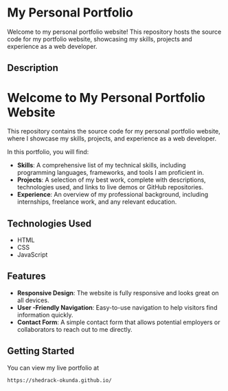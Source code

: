 # My Personal Portfolio

Welcome to my personal portfolio website!
This repository hosts the source code for my portfolio website, showcasing my skills, projects and experience as a web developer.

## Description

# Welcome to My Personal Portfolio Website

This repository contains the source code for my personal portfolio website, where I showcase my skills, projects, and experience as a web developer.

In this portfolio, you will find:

- **Skills**: A comprehensive list of my technical skills, including programming languages, frameworks, and tools I am proficient in.
- **Projects**: A selection of my best work, complete with descriptions, technologies used, and links to live demos or GitHub repositories.
- **Experience**: An overview of my professional background, including internships, freelance work, and any relevant education.

## Technologies Used

- HTML
- CSS
- JavaScript

## Features

- **Responsive Design**: The website is fully responsive and looks great on all devices.
- **User -Friendly Navigation**: Easy-to-use navigation to help visitors find information quickly.
- **Contact Form**: A simple contact form that allows potential employers or collaborators to reach out to me directly.

## Getting Started

You can view my live portfolio at

```bash
https://shedrack-okunda.github.io/
```
